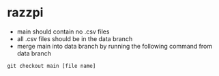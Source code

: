 # razzpi

* main should contain no .csv files 
* all .csv files should be in the data branch
* merge main into data branch by running the following command from data branch
```
git checkout main [file name]
```
